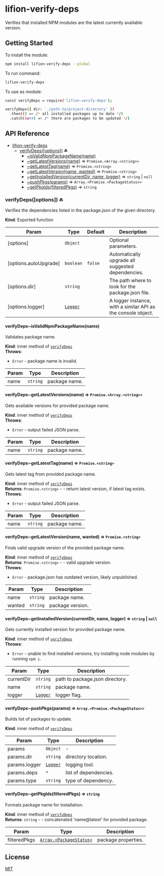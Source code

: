 # lifion-verify-deps

Verifies that installed NPM modules are the latest currently available version.

## Getting Started

To install the module:

```sh
npm install lifion-verify-deps --global
```

To run command:

```sh
lifion-verify-deps
```

To use as module:

```sh
const verifyDeps = require('lifion-verify-deps');

verifyDeps({ dir: './path-to/project-directory' })
  .then(() => /* all installed packages up to date */)
  .catch((err) => /* there are packages to be updated */)
```

## API Reference


* [lifion-verify-deps](#module_lifion-verify-deps)
    * [verifyDeps([options])](#exp_module_lifion-verify-deps--verifyDeps) ⏏
        * [~isValidNpmPackageName(name)](#module_lifion-verify-deps--verifyDeps..isValidNpmPackageName)
        * [~getLatestVersions(name)](#module_lifion-verify-deps--verifyDeps..getLatestVersions) ⇒ <code>Promise.&lt;Array.&lt;string&gt;&gt;</code>
        * [~getLatestTag(name)](#module_lifion-verify-deps--verifyDeps..getLatestTag) ⇒ <code>Promise.&lt;string&gt;</code>
        * [~getLatestVersion(name, wanted)](#module_lifion-verify-deps--verifyDeps..getLatestVersion) ⇒ <code>Promise.&lt;string&gt;</code>
        * [~getInstalledVersion(currentDir, name, logger)](#module_lifion-verify-deps--verifyDeps..getInstalledVersion) ⇒ <code>string</code> \| <code>null</code>
        * [~pushPkgs(params)](#module_lifion-verify-deps--verifyDeps..pushPkgs) ⇒ <code>Array.&lt;Promise.&lt;PackageStatus&gt;&gt;</code>
        * [~getPkgIds(filteredPkgs)](#module_lifion-verify-deps--verifyDeps..getPkgIds) ⇒ <code>string</code>

<a name="exp_module_lifion-verify-deps--verifyDeps"></a>

### verifyDeps([options]) ⏏
Verifies the dependencies listed in the package.json of the given directory.

**Kind**: Exported function  

| Param | Type | Default | Description |
| --- | --- | --- | --- |
| [options] | <code>Object</code> |  | Optional parameters. |
| [options.autoUpgrade] | <code>boolean</code> | <code>false</code> | Automatically upgrade all suggested dependencies. |
| [options.dir] | <code>string</code> |  | The path where to look for the package.json file. |
| [options.logger] | [<code>Logger</code>](#Logger) |  | A logger instance, with a similar API as the console object. |

<a name="module_lifion-verify-deps--verifyDeps..isValidNpmPackageName"></a>

#### verifyDeps~isValidNpmPackageName(name)
Validates package name.

**Kind**: inner method of [<code>verifyDeps</code>](#exp_module_lifion-verify-deps--verifyDeps)  
**Throws**:

- <code>Error</code> - package name is invalid.


| Param | Type | Description |
| --- | --- | --- |
| name | <code>string</code> | package name. |

<a name="module_lifion-verify-deps--verifyDeps..getLatestVersions"></a>

#### verifyDeps~getLatestVersions(name) ⇒ <code>Promise.&lt;Array.&lt;string&gt;&gt;</code>
Gets available versions for provided package name.

**Kind**: inner method of [<code>verifyDeps</code>](#exp_module_lifion-verify-deps--verifyDeps)  
**Throws**:

- <code>Error</code> - output failed JSON parse.


| Param | Type | Description |
| --- | --- | --- |
| name | <code>string</code> | package name. |

<a name="module_lifion-verify-deps--verifyDeps..getLatestTag"></a>

#### verifyDeps~getLatestTag(name) ⇒ <code>Promise.&lt;string&gt;</code>
Gets latest tag from provided package name.

**Kind**: inner method of [<code>verifyDeps</code>](#exp_module_lifion-verify-deps--verifyDeps)  
**Returns**: <code>Promise.&lt;string&gt;</code> - - return latest version, if latest tag exists.  
**Throws**:

- <code>Error</code> - output failed JSON parse.


| Param | Type | Description |
| --- | --- | --- |
| name | <code>string</code> | package name. |

<a name="module_lifion-verify-deps--verifyDeps..getLatestVersion"></a>

#### verifyDeps~getLatestVersion(name, wanted) ⇒ <code>Promise.&lt;string&gt;</code>
Finds valid upgrade version of the provided package name.

**Kind**: inner method of [<code>verifyDeps</code>](#exp_module_lifion-verify-deps--verifyDeps)  
**Returns**: <code>Promise.&lt;string&gt;</code> - - valid upgrade version.  
**Throws**:

- <code>Error</code> - package.json has outdated version, likely unpublished.


| Param | Type | Description |
| --- | --- | --- |
| name | <code>string</code> | package name. |
| wanted | <code>string</code> | package version. |

<a name="module_lifion-verify-deps--verifyDeps..getInstalledVersion"></a>

#### verifyDeps~getInstalledVersion(currentDir, name, logger) ⇒ <code>string</code> \| <code>null</code>
Gets currently installed version for provided package name.

**Kind**: inner method of [<code>verifyDeps</code>](#exp_module_lifion-verify-deps--verifyDeps)  
**Throws**:

- <code>Error</code> - unable to find installed versions, try installing node modules by running `npm i`.


| Param | Type | Description |
| --- | --- | --- |
| currentDir | <code>string</code> | path to package.json directory. |
| name | <code>string</code> | package name. |
| logger | [<code>Logger</code>](#Logger) | logger flag. |

<a name="module_lifion-verify-deps--verifyDeps..pushPkgs"></a>

#### verifyDeps~pushPkgs(params) ⇒ <code>Array.&lt;Promise.&lt;PackageStatus&gt;&gt;</code>
Builds list of packages to update.

**Kind**: inner method of [<code>verifyDeps</code>](#exp_module_lifion-verify-deps--verifyDeps)  

| Param | Type | Description |
| --- | --- | --- |
| params | <code>Object</code> | - |
| params.dir | <code>string</code> | directory location. |
| params.logger | [<code>Logger</code>](#Logger) | logging tool. |
| params.deps | <code>\*</code> | list of dependencies. |
| params.type | <code>string</code> | type of dependency. |

<a name="module_lifion-verify-deps--verifyDeps..getPkgIds"></a>

#### verifyDeps~getPkgIds(filteredPkgs) ⇒ <code>string</code>
Formats package name for installation.

**Kind**: inner method of [<code>verifyDeps</code>](#exp_module_lifion-verify-deps--verifyDeps)  
**Returns**: <code>string</code> - - concatenated 'name@latest' for provided package.  

| Param | Type | Description |
| --- | --- | --- |
| filteredPkgs | [<code>Array.&lt;PackageStatus&gt;</code>](#PackageStatus) | package properties. |


## License

[MIT](./LICENSE)
